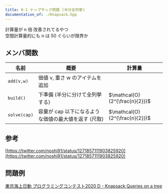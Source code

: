 ```yaml
---
title: 0-1 ナップサック問題 (半分全列挙)
documentation_of: ./Knapsack.hpp
---
```

計算量が n 倍 改善されてるやつ \
空間計算量的にも n は 50 ぐらいが限界か
## メンバ関数

| 名前         | 概要                                                 | 計算量                         |
| ------------ | ---------------------------------------------------- | ------------------------------ |
| `add(v,w)`   | 価値 v, 重さ w のアイテムを追加                      |                                |
| `build()`    | 下準備 (半分に分けて全列挙する)                      | $\mathcal{O}(2^{\frac{n}{2}})$ |
| `solve(cap)` | 容量が cap 以下になるような価値の最大値を返す (尺取) | $\mathcal{O}(2^{\frac{n}{2}})$ |
## 参考
[https://twitter.com/noshi91/status/1271857111903825920](https://twitter.com/noshi91/status/1271857111903825920) 
## 問題例
[東京海上日動 プログラミングコンテスト2020 D - Knapsack Queries on a tree](https://atcoder.jp/contests/tokiomarine2020/tasks/tokiomarine2020_d)